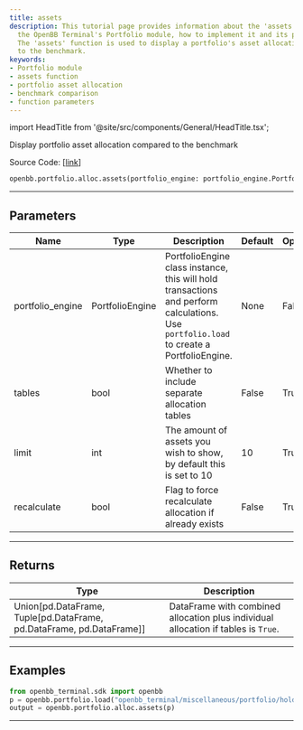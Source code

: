 ```yaml
---
title: assets
description: This tutorial page provides information about the 'assets' function in
  the OpenBB Terminal's Portfolio module, how to implement it and its parameters.
  The 'assets' function is used to display a portfolio's asset allocation as compared
  to the benchmark.
keywords:
- Portfolio module
- assets function
- portfolio asset allocation
- benchmark comparison
- function parameters
---
```


import HeadTitle from '@site/src/components/General/HeadTitle.tsx';

<HeadTitle title="portfolio.alloc.assets - Reference | OpenBB SDK Docs" />

Display portfolio asset allocation compared to the benchmark

Source Code: [[link](https://github.com/OpenBB-finance/OpenBBTerminal/tree/main/openbb_terminal/portfolio/portfolio_model.py#L812)]

```python wordwrap
openbb.portfolio.alloc.assets(portfolio_engine: portfolio_engine.PortfolioEngine, tables: bool = False, limit: int = 10, recalculate: bool = False)
```

---

## Parameters

| Name | Type | Description | Default | Optional |
| ---- | ---- | ----------- | ------- | -------- |
| portfolio_engine | PortfolioEngine | PortfolioEngine class instance, this will hold transactions and perform calculations.<br/>Use `portfolio.load` to create a PortfolioEngine. | None | False |
| tables | bool | Whether to include separate allocation tables | False | True |
| limit | int | The amount of assets you wish to show, by default this is set to 10 | 10 | True |
| recalculate | bool | Flag to force recalculate allocation if already exists | False | True |


---

## Returns

| Type | Description |
| ---- | ----------- |
| Union[pd.DataFrame, Tuple[pd.DataFrame, pd.DataFrame, pd.DataFrame]] | DataFrame with combined allocation plus individual allocation if tables is `True`. |
---

## Examples

```python
from openbb_terminal.sdk import openbb
p = openbb.portfolio.load("openbb_terminal/miscellaneous/portfolio/holdings_example.xlsx")
output = openbb.portfolio.alloc.assets(p)
```

---

